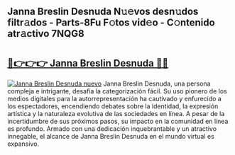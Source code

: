 ## Janna Breslin Desnuda N𝚞𝚎vos desn𝚞dos filtr𝚊dos - Parts-8Fu F𝚘tos vid𝚎o - C𝚘ntenido atr𝚊ctivo 7NQG8

# <h2><a href="http://mbaxxra.tromn.icu/?c=Janna+Breslin+Desnuda">🔗👉👉👉 Janna Breslin Desnuda 🔗🔗</a></h2>

[![Janna Breslin Desnuda nuevo](https://i.imgur.com/pEAQMta.gif)](http://mbaxxra.tromn.icu/?c=Janna+Breslin+Desnuda)
Janna Breslin Desnuda, una persona compleja e intrigante, desafía la categorización fácil. Su uso pionero de los medios digitales para la autorrepresentación ha cautivado y enfurecido a los espectadores, encendiendo debates sobre la identidad, la expresión artística y la naturaleza evolutiva de las sociedades en línea. A pesar de la incertidumbre de sus próximos pasos, su impacto en la comunidad en línea es profundo. Armado con una dedicación inquebrantable y un atractivo innegable, el alcance de Janna Breslin Desnuda en el mundo virtual es expansivo.
